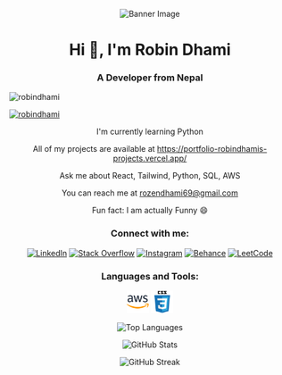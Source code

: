<p align="center">
  <img src="https://1.bp.blogspot.com/-7A4WynwLsMw/XbBpCXG8fHI/AAAAAAAAMt4/uOa1bpLskYgrwGbllhSu2SDj_Mig8SXJQCLcBGAsYHQ/s1600/2000_600px.gif" alt="Banner Image">
</p>

<h1 align="center">Hi 👋, I'm Robin Dhami</h1>
<h3 align="center">A Developer from Nepal</h3>

<p align="left"> <img src="https://komarev.com/ghpvc/?username=robindhami&label=Profile%20views&color=0e75b6&style=flat" alt="robindhami" /> </p>

<p align="left"> <a href="https://github.com/ryo-ma/github-profile-trophy"><img src="https://github-profile-trophy.vercel.app/?username=robindhami" alt="robindhami" /></a> </p>

<p align="center">I'm currently learning Python</p>

<p align="center">All of my projects are available at <a href="https://portfolio-robindhamis-projects.vercel.app/">https://portfolio-robindhamis-projects.vercel.app/</a></p>

<p align="center">Ask me about React, Tailwind, Python, SQL, AWS</p>

<p align="center">You can reach me at <a href="mailto:rozendhami69@gmail.com">rozendhami69@gmail.com</a></p>

<p align="center">Fun fact: I am actually Funny 😄</p>

<h3 align="center">Connect with me:</h3>
<p align="center">
  <a href="https://linkedin.com/in/robin-dhami-991476250" target="blank"><img src="https://raw.githubusercontent.com/rahuldkjain/github-profile-readme-generator/master/src/images/icons/Social/linked-in-alt.svg" alt="LinkedIn" height="30" width="40" /></a>
  <a href="https://stackoverflow.com/users/21713737" target="blank"><img src="https://raw.githubusercontent.com/rahuldkjain/github-profile-readme-generator/master/src/images/icons/Social/stack-overflow.svg" alt="Stack Overflow" height="30" width="40" /></a>
  <a href="https://instagram.com/lifesuckss_69" target="blank"><img src="https://raw.githubusercontent.com/rahuldkjain/github-profile-readme-generator/master/src/images/icons/Social/instagram.svg" alt="Instagram" height="30" width="40" /></a>
  <a href="https://www.behance.net/theroast" target="blank"><img src="https://raw.githubusercontent.com/rahuldkjain/github-profile-readme-generator/master/src/images/icons/Social/behance.svg" alt="Behance" height="30" width="40" /></a>
  <a href="https://www.leetcode.com/rozendhami69" target="blank"><img src="https://raw.githubusercontent.com/rahuldkjain/github-profile-readme-generator/master/src/images/icons/Social/leet-code.svg" alt="LeetCode" height="30" width="40" /></a>
</p>

<h3 align="center">Languages and Tools:</h3>
<p align="center">
  <img src="https://raw.githubusercontent.com/devicons/devicon/master/icons/amazonwebservices/amazonwebservices-original-wordmark.svg" alt="AWS" width="40" height="40"/>
  <img src="https://raw.githubusercontent.com/devicons/devicon/master/icons/css3/css3-original-wordmark.svg" alt="CSS3" width="40" height="40"/>
  <!-- Add more icons for other languages and tools -->
</p>

<p align="center">
  <img src="https://github-readme-stats.vercel.app/api/top-langs?username=robindhami&show_icons=true&locale=en&layout=compact" alt="Top Languages" />
</p>

<p align="center">
  <img src="https://github-readme-stats.vercel.app/api?username=robindhami&show_icons=true&locale=en" alt="GitHub Stats" />
</p>

<p align="center">
  <img src="https://github-readme-streak-stats.herokuapp.com/?user=robindhami" alt="GitHub Streak" />
</p>
